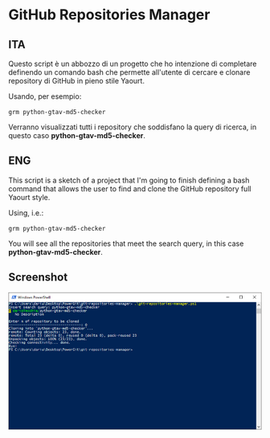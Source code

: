 # GitHub Repositories Manager

## ITA
Questo script è un abbozzo di un progetto che ho intenzione 
di completare definendo un comando bash che permette 
all'utente di cercare e clonare repository di GitHub in 
pieno stile Yaourt.

Usando, per esempio:
```
grm python-gtav-md5-checker
```
Verranno visualizzati tutti i repository che soddisfano la 
query di ricerca, in questo caso **python-gtav-md5-checker**.

## ENG
This script is a sketch of a project that I'm going to 
finish defining a bash command that allows the user to 
find and clone the GitHub repository full Yaourt style.

Using, i.e.:
```
grm python-gtav-md5-checker
```
You will see all the repositories that meet the search query, 
in this case **python-gtav-md5-checker**.

## Screenshot

![screen](screen.png)